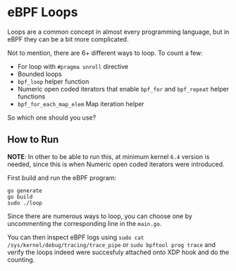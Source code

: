 # eBPF Loops

Loops are a common concept in almost every programming language, but in eBPF they can be a bit more complicated. 

Not to mention, there are 6+ different ways to loop. To count a few:

- For loop with `#pragma unroll` directive
- Bounded loops
- `bpf_loop` helper function
- Numeric open coded iterators that enable `bpf_for` and `bpf_repeat` helper functions
- `bpf_for_each_map_elem` Map iteration helper

So which one should you use?

## How to Run

**NOTE**: In other to be able to run this, at minimum kernel `6.4` version is needed, since this is when Numeric open coded iterators were introduced.

First build and run the eBPF program:
```
go generate
go build
sudo ./loop
```

Since there are numerous ways to loop, you can choose one by uncommenting the corresponding line in the `main.go`. 

You can then inspect eBPF logs using `sudo cat /sys/kernel/debug/tracing/trace_pipe` or `sudo bpftool prog trace` and verify the loops indeed were succesfuly attached onto XDP hook and do the counting.

